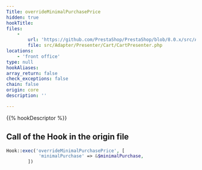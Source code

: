 ```yaml
---
Title: overrideMinimalPurchasePrice
hidden: true
hookTitle: 
files:
    -
        url: 'https://github.com/PrestaShop/PrestaShop/blob/8.0.x/src/Adapter/Presenter/Cart/CartPresenter.php'
        file: src/Adapter/Presenter/Cart/CartPresenter.php
locations:
    - 'front office'
type: null
hookAliases: 
array_return: false
check_exceptions: false
chain: false
origin: core
description: ''

---
```


{{% hookDescriptor %}}

## Call of the Hook in the origin file

```php
Hook::exec('overrideMinimalPurchasePrice', [
            'minimalPurchase' => &$minimalPurchase,
        ])
```
